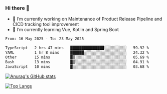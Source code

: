 ### Hi there 👋

- 🔭 I’m currently working on Maintenance of Product Release Pipeline and CICD tracking tool improvement
- 🌱 I’m currently learning Vue, Kotlin and Spring Boot

<!--START_SECTION:waka-->

```txt
From: 16 May 2025 - To: 23 May 2025

TypeScript   2 hrs 47 mins   ███████████████░░░░░░░░░░   59.92 %
YAML         1 hr 8 mins     ██████░░░░░░░░░░░░░░░░░░░   24.32 %
Other        15 mins         █▒░░░░░░░░░░░░░░░░░░░░░░░   05.69 %
Bash         13 mins         █▒░░░░░░░░░░░░░░░░░░░░░░░   04.91 %
JavaScript   10 mins         █░░░░░░░░░░░░░░░░░░░░░░░░   03.68 %
```

<!--END_SECTION:waka-->

[![Anurag's GitHub stats](https://github-readme-stats.vercel.app/api?username=yunhao981&show_icons=true&theme=solarized-dark)](https://github.com/anuraghazra/github-readme-stats)

[![Top Langs](https://github-readme-stats.vercel.app/api/top-langs/?username=yunhao981&theme=solarized-dark&layout=compact)](https://github.com/anuraghazra/github-readme-stats)

<!--
**yunhao981/yunhao981** is a ✨ _special_ ✨ repository because its `README.md` (this file) appears on your GitHub profile.

Here are some ideas to get you started:

- 🔭 I’m currently working on Maintenance of Release Pipeline and CICD tracking tool improvement
- 🌱 I’m currently learning Vue, Kotlin and Spring Boot
- 👯 I’m looking to collaborate on ...
- 🤔 I’m looking for help with ...
- 💬 Ask me about ...
- 📫 How to reach me: ...
- 😄 Pronouns: ...
- ⚡ Fun fact: ...
-->


